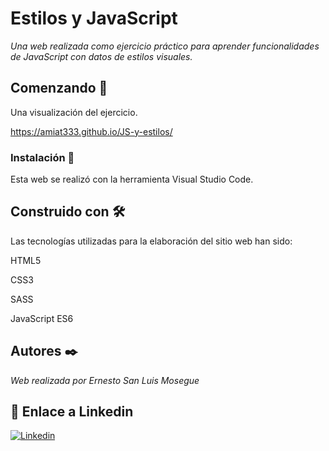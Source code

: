 # Estilos y JavaScript

_Una web realizada como ejercicio práctico para aprender funcionalidades de JavaScript con datos de estilos visuales._

## Comenzando 🚀

Una visualización del ejercicio.

https://amiat333.github.io/JS-y-estilos/

### Instalación 🔧

Esta web se realizó con la herramienta Visual Studio Code.

## Construido con 🛠️

Las tecnologías utilizadas para la elaboración del sitio web han sido:

HTML5

CSS3

SASS

JavaScript ES6

## Autores ✒️

_Web realizada por Ernesto San Luis Mosegue_

## 👋 Enlace a Linkedin

[![Linkedin](https://img.shields.io/badge/LinkedIn-0077B5?style=for-the-badge&logo=linkedin&logoColor=white)](https://www.linkedin.com/in/ernesto-san-luis-a018a1144/)
